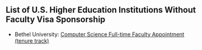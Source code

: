 ## List of U.S. Higher Education Institutions Without Faculty Visa Sponsorship



- Bethel University: [Computer Science Full-time Faculty Appointment (tenure track)](https://facultycareers-bethel.icims.com/jobs/2164/computer-science-full-time-faculty-appointment-%28tenure-track%29/job)
